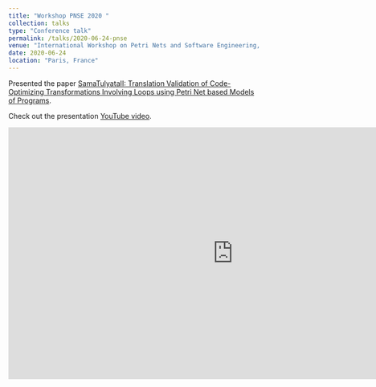 ```yaml
---
title: "Workshop PNSE 2020 "
collection: talks
type: "Conference talk"
permalink: /talks/2020-06-24-pnse
venue: "International Workshop on Petri Nets and Software Engineering, a satellite event of the Petri Net conference, 2020"
date: 2020-06-24
location: "Paris, France"
---
```


Presented the paper <a href="https://raks0009.github.io/publication/2009-10-01-paper-title-number-1">SamaTulyataII: Translation Validation of Code-Optimizing Transformations Involving Loops using Petri Net based Models of Programs</a>.

Check out the presentation <a href="https://www.youtube.com/watch?v=FqxCCwEAEec">YouTube video</a>.

<iframe width="893" height="502" src="https://www.youtube.com/embed/FqxCCwEAEec" frameborder="0" allow="accelerometer; autoplay; encrypted-media; gyroscope; picture-in-picture" allowfullscreen></iframe>